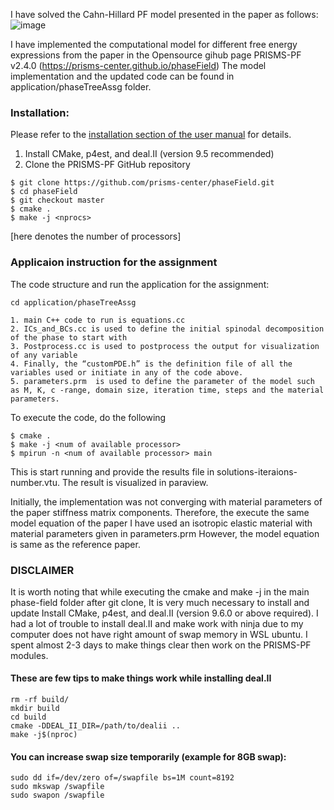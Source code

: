 
I have solved the Cahn-Hillard PF model presented in the paper as follows:
![image](https://github.com/user-attachments/assets/ffb8fa99-9836-405b-bcc4-1180e9ed004c)

I have implemented the computational model for different free energy expressions from the paper in the Opensource gihub page PRISMS-PF v2.4.0 (https://prisms-center.github.io/phaseField)
The model implementation and the updated code can be found in application/phaseTreeAssg folder.

### Installation:
Please refer to the [installation section of the user manual](https://prisms-center.github.io/phaseField/doxygen_files/install.html) for details.
1) Install CMake, p4est, and deal.II (version 9.5 recommended)<br>
2) Clone the PRISMS-PF GitHub repository <br>
```
$ git clone https://github.com/prisms-center/phaseField.git
$ cd phaseField
$ git checkout master
$ cmake .
$ make -j <nprocs>
```
[here <nprocs> denotes the number of processors]

### Applicaion instruction for the assignment
The code structure and run the application for the assignment:
```
cd application/phaseTreeAssg

1. main C++ code to run is equations.cc
2. ICs_and_BCs.cc is used to define the initial spinodal decomposition of the phase to start with
3. Postprocess.cc is used to postprocess the output for visualization of any variable
4. Finally, the “customPDE.h” is the definition file of all the variables used or initiate in any of the code above.
5. parameters.prm  is used to define the parameter of the model such as M, K, c -range, domain size, iteration time, steps and the material parameters. 
```
To execute the code, do the following
```
$ cmake .
$ make -j <num of available processor>
$ mpirun -n <num of available processor> main
```
This is start running and provide the results file in solutions-iteraions-number.vtu. The result is visualized in paraview.

Initially, the implementation was not converging with material parameters of the paper stiffness matrix components. Therefore, the execute the same model equation of the paper I have used an isotropic elastic material with material parameters given in parameters.prm
However, the model equation is same as the reference paper.

### DISCLAIMER
It is worth noting that while executing the cmake and make -j  <nprocs> in the main phase-field folder after git clone, It is very much necessary to install and update Install CMake, p4est, and deal.II (version 9.6.0 or above required).
I had a lot of trouble to install deal.II and make work with ninja due to my computer does not have right amount of swap memory in WSL ubuntu. I spent almost 2-3 days to make things clear then work on the PRISMS-PF modules.

#### These are few tips to make things work while installing deal.II
```
rm -rf build/
mkdir build
cd build
cmake -DDEAL_II_DIR=/path/to/dealii ..
make -j$(nproc)
```
#### You can increase swap size temporarily (example for 8GB swap):
```
sudo dd if=/dev/zero of=/swapfile bs=1M count=8192
sudo mkswap /swapfile
sudo swapon /swapfile
```
